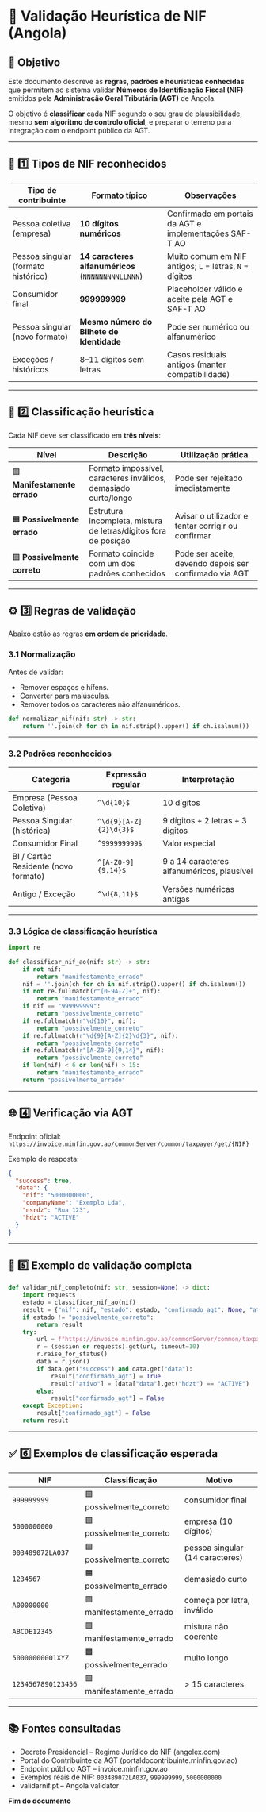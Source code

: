 # 📘 Validação Heurística de NIF (Angola)

## 🔎 Objetivo
Este documento descreve as **regras, padrões e heurísticas conhecidas** que permitem ao sistema validar **Números de Identificação Fiscal (NIF)** emitidos pela **Administração Geral Tributária (AGT)** de Angola.

O objetivo é **classificar** cada NIF segundo o seu grau de plausibilidade, mesmo **sem algoritmo de controlo oficial**, e preparar o terreno para integração com o endpoint público da AGT.

---

## 🧩 1️⃣ Tipos de NIF reconhecidos

| Tipo de contribuinte | Formato típico | Observações |
|----------------------|----------------|--------------|
| Pessoa coletiva (empresa) | **10 dígitos numéricos** | Confirmado em portais da AGT e implementações SAF-T AO |
| Pessoa singular (formato histórico) | **14 caracteres alfanuméricos** (`NNNNNNNNNLLNNN`) | Muito comum em NIF antigos; `L` = letras, `N` = dígitos |
| Consumidor final | **999999999** | Placeholder válido e aceite pela AGT e SAF-T AO |
| Pessoa singular (novo formato) | **Mesmo número do Bilhete de Identidade** | Pode ser numérico ou alfanumérico |
| Exceções / históricos | 8–11 dígitos sem letras | Casos residuais antigos (manter compatibilidade) |

---

## 🧮 2️⃣ Classificação heurística

Cada NIF deve ser classificado em **três níveis**:

| Nível | Descrição | Utilização prática |
|-------|------------|--------------------|
| 🟥 **Manifestamente errado** | Formato impossível, caracteres inválidos, demasiado curto/longo | Pode ser rejeitado imediatamente |
| 🟧 **Possivelmente errado** | Estrutura incompleta, mistura de letras/dígitos fora de posição | Avisar o utilizador e tentar corrigir ou confirmar |
| 🟩 **Possivelmente correto** | Formato coincide com um dos padrões conhecidos | Pode ser aceite, devendo depois ser confirmado via AGT |

---

## ⚙️ 3️⃣ Regras de validação

Abaixo estão as regras **em ordem de prioridade**.

### 3.1 Normalização
Antes de validar:
- Remover espaços e hífens.
- Converter para maiúsculas.
- Remover todos os caracteres não alfanuméricos.

```python
def normalizar_nif(nif: str) -> str:
    return ''.join(ch for ch in nif.strip().upper() if ch.isalnum())
```

---

### 3.2 Padrões reconhecidos
| Categoria | Expressão regular | Interpretação |
|------------|------------------|----------------|
| Empresa (Pessoa Coletiva) | `^\d{10}$` | 10 dígitos |
| Pessoa Singular (histórica) | `^\d{9}[A-Z]{2}\d{3}$` | 9 dígitos + 2 letras + 3 dígitos |
| Consumidor Final | `^999999999$` | Valor especial |
| BI / Cartão Residente (novo formato) | `^[A-Z0-9]{9,14}$` | 9 a 14 caracteres alfanuméricos, plausível |
| Antigo / Exceção | `^\d{8,11}$` | Versões numéricas antigas |

---

### 3.3 Lógica de classificação heurística

```python
import re

def classificar_nif_ao(nif: str) -> str:
    if not nif:
        return "manifestamente_errado"
    nif = ''.join(ch for ch in nif.strip().upper() if ch.isalnum())
    if not re.fullmatch(r"[0-9A-Z]+", nif):
        return "manifestamente_errado"
    if nif == "999999999":
        return "possivelmente_correto"
    if re.fullmatch(r"\d{10}", nif):
        return "possivelmente_correto"
    if re.fullmatch(r"\d{9}[A-Z]{2}\d{3}", nif):
        return "possivelmente_correto"
    if re.fullmatch(r"[A-Z0-9]{9,14}", nif):
        return "possivelmente_correto"
    if len(nif) < 6 or len(nif) > 15:
        return "manifestamente_errado"
    return "possivelmente_errado"
```

---

## 🌐 4️⃣ Verificação via AGT

Endpoint oficial:  
`https://invoice.minfin.gov.ao/commonServer/common/taxpayer/get/{NIF}`

Exemplo de resposta:
```json
{
  "success": true,
  "data": {
    "nif": "5000000000",
    "companyName": "Exemplo Lda",
    "nsrdz": "Rua 123",
    "hdzt": "ACTIVE"
  }
}
```

---

## 🧱 5️⃣ Exemplo de validação completa

```python
def validar_nif_completo(nif: str, session=None) -> dict:
    import requests
    estado = classificar_nif_ao(nif)
    result = {"nif": nif, "estado": estado, "confirmado_agt": None, "ativo": None}
    if estado != "possivelmente_correto":
        return result
    try:
        url = f"https://invoice.minfin.gov.ao/commonServer/common/taxpayer/get/{nif}"
        r = (session or requests).get(url, timeout=10)
        r.raise_for_status()
        data = r.json()
        if data.get("success") and data.get("data"):
            result["confirmado_agt"] = True
            result["ativo"] = (data["data"].get("hdzt") == "ACTIVE")
        else:
            result["confirmado_agt"] = False
    except Exception:
        result["confirmado_agt"] = False
    return result
```

---

## ✅ 6️⃣ Exemplos de classificação esperada

| NIF | Classificação | Motivo |
|------|----------------|--------|
| `999999999` | 🟩 possivelmente_correto | consumidor final |
| `5000000000` | 🟩 possivelmente_correto | empresa (10 dígitos) |
| `003489072LA037` | 🟩 possivelmente_correto | pessoa singular (14 caracteres) |
| `1234567` | 🟧 possivelmente_errado | demasiado curto |
| `A00000000` | 🟥 manifestamente_errado | começa por letra, inválido |
| `ABCDE12345` | 🟥 manifestamente_errado | mistura não coerente |
| `50000000001XYZ` | 🟧 possivelmente_errado | muito longo |
| `1234567890123456` | 🟥 manifestamente_errado | > 15 caracteres |

---

## 📚 Fontes consultadas
- Decreto Presidencial – Regime Jurídico do NIF (angolex.com)
- Portal do Contribuinte da AGT (portaldocontribuinte.minfin.gov.ao)
- Endpoint público AGT – invoice.minfin.gov.ao
- Exemplos reais de NIF: `003489072LA037`, `999999999`, `5000000000`
- validarnif.pt – Angola validator

**Fim do documento**
